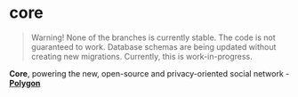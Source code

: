 # core

> Warning! None of the branches is currently stable. The code is not guaranteed to work. Database schemas are being updated without creating new migrations. Currently, this is work-in-progress.

**Core**, powering the new, open-source and privacy-oriented social network - [**Polygon**](https://polygon.am/)
